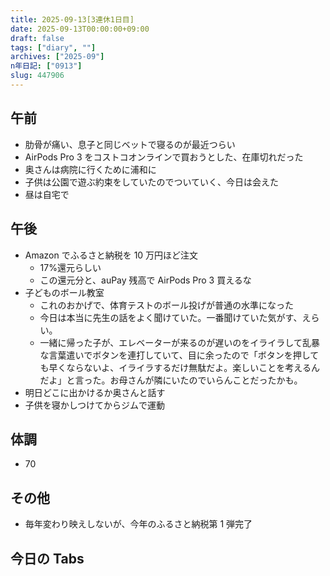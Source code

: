 ```yaml
---
title: 2025-09-13[3連休1日目]
date: 2025-09-13T00:00:00+09:00
draft: false
tags: ["diary", ""]
archives: ["2025-09"]
n年日記: ["0913"]
slug: 447906
---
```


## 午前

- 肋骨が痛い、息子と同じベットで寝るのが最近つらい
- AirPods Pro 3 をコストコオンラインで買おうとした、在庫切れだった
- 奥さんは病院に行くために浦和に
- 子供は公園で遊ぶ約束をしていたのでついていく、今日は会えた
- 昼は自宅で

## 午後

- Amazon でふるさと納税を 10 万円ほど注文
  - 17%還元らしい
  - この還元分と、auPay 残高で AirPods Pro 3 買えるな
- 子どものボール教室
  - これのおかげで、体育テストのボール投げが普通の水準になった
  - 今日は本当に先生の話をよく聞けていた。一番聞けていた気がす、えらい。
  - 一緒に帰った子が、エレベーターが来るのが遅いのをイライラして乱暴な言葉遣いでボタンを連打していて、目に余ったので「ボタンを押しても早くならないよ、イライラするだけ無駄だよ。楽しいことを考えるんだよ」と言った。お母さんが隣にいたのでいらんことだったかも。
- 明日どこに出かけるか奥さんと話す
- 子供を寝かしつけてからジムで運動

## 体調

- 70

## その他

- 毎年変わり映えしないが、今年のふるさと納税第 1 弾完了

## 今日の Tabs
